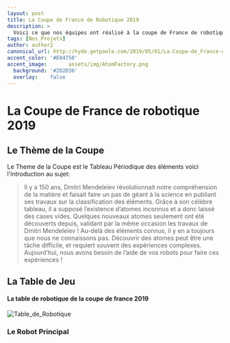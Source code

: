 ```yaml
---
layout: post
title: La Coupe de France de Robotique 2019
description: >
  Voici ce que nos équipes ont réalisé à la coupe de France de robotique de 2019
tags: [Nos_Projets]
author: author2
canonical_url: http://hyde.getpoole.com/2019/05/01/La-Coupe-de_France-de-Robotique-2019/
accent_color: '#E04750'
accent_image:       assets/img/AtomFactory.png
  background: '#2D2D36'
  overlay:    false
---
```

# La Coupe de France de robotique 2019
## Le Thème de la Coupe 
Le Theme de la Coupe est le Tableau Périodique des éléments voici l'introduction au sujet:
> Il y a 150 ans, Dmitri Mendeleïev révolutionnait notre compréhension de la matière et faisait faire un pas de géant à la science en publiant ses travaux sur la classification des éléments.
Grâce à son célèbre tableau, il a supposé l’existence d’atomes inconnus et a donc laissé des cases vides. Quelques nouveaux atomes seulement ont été découverts depuis, validant par la même occasion les travaux de Dmitri Mendeleïev !
Au-delà des éléments connus, il y en a toujours que nous ne connaissons pas. Découvrir des atomes peut être une tâche difficile, et requiert souvent des expériences complexes.
Aujourd’hui, nous avons besoin de l’aide de vos robots pour faire ces expériences !

## La Table de Jeu
#### La table de robotique de la coupe de france 2019
![Table_de_Robotique](https://unimakers-amiens.github.io/unimakersamiens/assets/img/Table_de_Robotique_2019.png)


### Le Robot Principal

